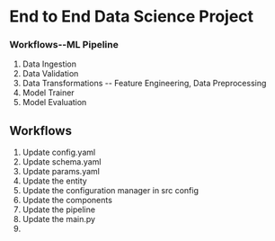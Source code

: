 # End to End Data Science Project

### Workflows--ML Pipeline

1. Data Ingestion
2. Data Validation
3. Data Transformations -- Feature Engineering, Data Preprocessing
4. Model Trainer
5. Model Evaluation

## Workflows

1. Update config.yaml
2. Update schema.yaml
3. Update params.yaml
4. Update the entity
5. Update the configuration manager in src config
6. Update the components
7. Update the pipeline
8. Update the main.py
9.

